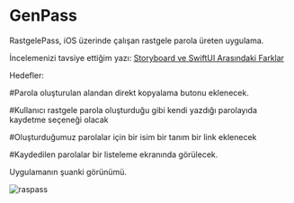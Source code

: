 # GenPass
RastgelePass, iOS üzerinde çalışan rastgele parola üreten uygulama.

İncelemenizi tavsiye ettiğim yazı: [Storyboard ve SwiftUI Arasındaki Farklar](https://medium.com/@osmanesad/storyboard-ve-swiftui-aras%C4%B1ndaki-farklar-6eae612e0547)

Hedefler:

#Parola oluşturulan alandan direkt kopyalama butonu eklenecek.

#Kullanıcı rastgele parola oluşturduğu gibi
kendi yazdığı parolayıda kaydetme seçeneği olacak

#Oluşturduğumuz parolalar için bir isim bir tanım bir link eklenecek

#Kaydedilen parolalar bir listeleme ekranında görülecek.

Uygulamanın şuanki görünümü.

![raspass](https://user-images.githubusercontent.com/9142018/88354748-9e0b7580-cd6a-11ea-9b46-e486c3b62806.gif)




